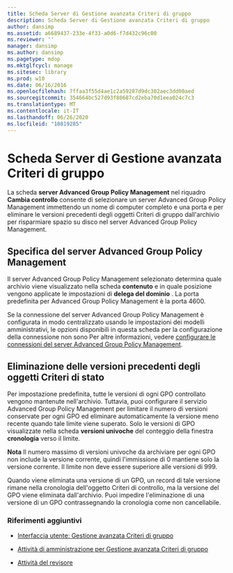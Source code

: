 ```yaml
---
title: Scheda Server di Gestione avanzata Criteri di gruppo
description: Scheda Server di Gestione avanzata Criteri di gruppo
author: dansimp
ms.assetid: a6689437-233e-4f33-a0d6-f7d432c96c00
ms.reviewer: ''
manager: dansimp
ms.author: dansimp
ms.pagetype: mdop
ms.mktglfcycl: manage
ms.sitesec: library
ms.prod: w10
ms.date: 06/16/2016
ms.openlocfilehash: 7ffaa3f55d4ae1c2a59287d9dc302aec3dd00aed
ms.sourcegitcommit: 354664bc527d93f80687cd2eba70d1eea024c7c3
ms.translationtype: MT
ms.contentlocale: it-IT
ms.lasthandoff: 06/26/2020
ms.locfileid: "10819285"
---
```

# Scheda Server di Gestione avanzata Criteri di gruppo


La scheda **server Advanced Group Policy Management** nel riquadro **Cambia controllo** consente di selezionare un server Advanced Group Policy Management immettendo un nome di computer completo e una porta e per eliminare le versioni precedenti degli oggetti Criteri di gruppo dall'archivio per risparmiare spazio su disco nel server Advanced Group Policy Management.

## Specifica del server Advanced Group Policy Management


Il server Advanced Group Policy Management selezionato determina quale archivio viene visualizzato nella scheda **contenuto** e in quale posizione vengono applicate le impostazioni di **delega del dominio** . La porta predefinita per Advanced Group Policy Management è la porta 4600.

Se la connessione del server Advanced Group Policy Management è configurata in modo centralizzato usando le impostazioni dei modelli amministrativi, le opzioni disponibili in questa scheda per la configurazione della connessione non sono Per altre informazioni, vedere [configurare le connessioni del server Advanced Group Policy Management](configure-agpm-server-connections-agpm40.md).

## Eliminazione delle versioni precedenti degli oggetti Criteri di stato


Per impostazione predefinita, tutte le versioni di ogni GPO controllato vengono mantenute nell'archivio. Tuttavia, puoi configurare il servizio Advanced Group Policy Management per limitare il numero di versioni conservate per ogni GPO ed eliminare automaticamente la versione meno recente quando tale limite viene superato. Solo le versioni di GPO visualizzate nella scheda **versioni univoche** del conteggio della finestra **cronologia** verso il limite.

**Nota**  Il numero massimo di versioni univoche da archiviare per ogni GPO non include la versione corrente, quindi l'immissione di 0 mantiene solo la versione corrente. Il limite non deve essere superiore alle versioni di 999.

Quando viene eliminata una versione di un GPO, un record di tale versione rimane nella cronologia dell'oggetto Criteri di controllo, ma la versione del GPO viene eliminata dall'archivio. Puoi impedire l'eliminazione di una versione di un GPO contrassegnando la cronologia come non cancellabile.

 

### Riferimenti aggiuntivi

-   [Interfaccia utente: Gestione avanzata Criteri di gruppo](user-interface-advanced-group-policy-management-agpm40.md)

-   [Attività di amministrazione per Gestione avanzata Criteri di gruppo](performing-agpm-administrator-tasks-agpm40.md)

-   [Attività del revisore](performing-reviewer-tasks-agpm40.md)

 

 





